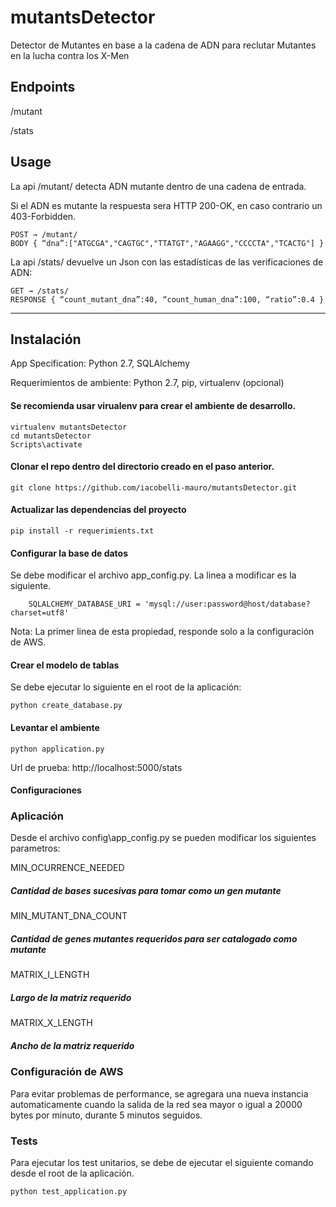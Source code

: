 # mutantsDetector
Detector de Mutantes en base a la cadena de ADN para reclutar Mutantes en la lucha contra los X-Men

## Endpoints
/mutant

/stats

## Usage

La api /mutant/ detecta ADN mutante dentro de una cadena de entrada.

Si el ADN es mutante la respuesta sera HTTP 200-OK, en caso contrario un 403-Forbidden.
```
POST → /mutant/ 
BODY { “dna”:["ATGCGA","CAGTGC","TTATGT","AGAAGG","CCCCTA","TCACTG"] }
```

La api /stats/ devuelve un Json con las estadísticas de las verificaciones de ADN: 
```
GET → /stats/
RESPONSE { “count_mutant_dna”:40, “count_human_dna”:100, “ratio”:0.4 }
```

---

## Instalación
App Specification: Python 2.7, SQLAlchemy

Requerimientos de ambiente: Python 2.7, pip, virtualenv (opcional)

#### Se recomienda usar virualenv para crear el ambiente de desarrollo.
```
virtualenv mutantsDetector
cd mutantsDetector
Scripts\activate
```
#### Clonar el repo dentro del directorio creado en el paso anterior.
```
git clone https://github.com/iacobelli-mauro/mutantsDetector.git
```
#### Actualizar las dependencias del proyecto
```
pip install -r requerimients.txt
```
#### Configurar la base de datos
Se debe modificar el archivo app_config.py. 
La linea a modificar es la siguiente.
```
    SQLALCHEMY_DATABASE_URI = 'mysql://user:password@host/database?charset=utf8'
```
Nota: La primer linea de esta propiedad, responde solo a la configuración de AWS.
#### Crear el modelo de tablas
Se debe ejecutar lo siguiente en el root de la aplicación:
```
python create_database.py
```
#### Levantar el ambiente
```
python application.py
```
Url de prueba:
http://localhost:5000/stats

#### Configuraciones
### Aplicación
Desde el archivo config\app_config.py se pueden modificar los siguientes parametros:

MIN_OCURRENCE_NEEDED
##### Cantidad de bases sucesivas para tomar como un gen mutante
MIN_MUTANT_DNA_COUNT
##### Cantidad de genes mutantes requeridos para ser catalogado como mutante
MATRIX_I_LENGTH
##### Largo de la matriz requerido
MATRIX_X_LENGTH
##### Ancho de la matriz requerido

### Configuración de AWS
Para evitar problemas de performance, se agregara una nueva instancia automaticamente cuando la salida de la red sea mayor o igual a 20000 bytes por minuto, durante 5 minutos seguidos.

### Tests
Para ejecutar los test unitarios, se debe de ejecutar el siguiente comando desde el root de la aplicación.
```
python test_application.py
```